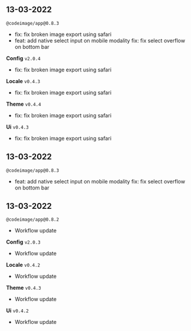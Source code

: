 <!-- CHANGELOG:INSERT -->

## 13-03-2022

`@codeimage/app@0.8.3`

- fix: fix broken image export using safari
- feat: add native select input on mobile modality
  fix: fix select overflow on bottom bar

**Config** `v2.0.4`

- fix: fix broken image export using safari

**Locale** `v0.4.3`

- fix: fix broken image export using safari

**Theme** `v0.4.4`

- fix: fix broken image export using safari

**Ui** `v0.4.3`

- fix: fix broken image export using safari

## 13-03-2022

`@codeimage/app@0.8.3`

- feat: add native select input on mobile modality
  fix: fix select overflow on bottom bar

## 13-03-2022

`@codeimage/app@0.8.2`

- Workflow update

**Config** `v2.0.3`

- Workflow update

**Locale** `v0.4.2`

- Workflow update

**Theme** `v0.4.3`

- Workflow update

**Ui** `v0.4.2`

- Workflow update
